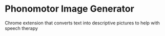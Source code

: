 # Phonomotor Image Generator
Chrome extension that converts text into descriptive pictures to help with speech therapy

